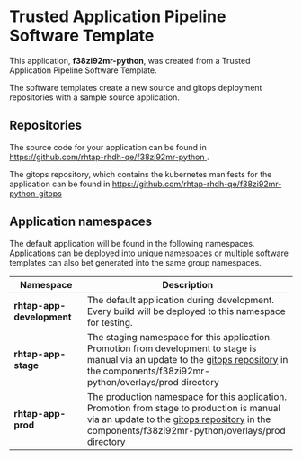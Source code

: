 # Trusted Application Pipeline Software Template

This application, **f38zi92mr-python**, was created from a Trusted Application Pipeline Software Template.

The software templates create a new source and gitops deployment repositories with a sample source application. 

## Repositories

The source code for your application can be found in [https://github.com/rhtap-rhdh-qe/f38zi92mr-python ](https://github.com/rhtap-rhdh-qe/f38zi92mr-python ).
 
The gitops repository, which contains the kubernetes manifests for the application can be found in 
[https://github.com/rhtap-rhdh-qe/f38zi92mr-python-gitops ](https://github.com/rhtap-rhdh-qe/f38zi92mr-python-gitops ) 

## Application namespaces 

The default application will be found in the following namespaces. Applications can be deployed into unique namespaces or multiple software templates can also bet generated into the same group namespaces.  

|  Namespace   |  Description   |  
| -------- | -------- |   
| **rhtap-app-development** | The default application during development. Every build will be deployed to this namespace for testing. | 
| **rhtap-app-stage** | The staging namespace for this application. Promotion from development to stage is manual via an update to the [gitops repository](https://github.com/rhtap-rhdh-qe/f38zi92mr-python-gitops ) in the components/f38zi92mr-python/overlays/prod directory |  
| **rhtap-app-prod** | The production namespace for this application. Promotion from stage to production is manual via an update to the [gitops repository](https://github.com/rhtap-rhdh-qe/f38zi92mr-python-gitops ) in the components/f38zi92mr-python/overlays/prod directory | 